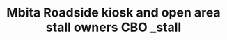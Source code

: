 ---
title: "Mbita Roadside kiosk and open area stall owners CBO _stall"
url: /mbita/mbita-roadside-kiosk-and-open-area-stall-owners-cbo-_stall-2/
shop: kiosk
---